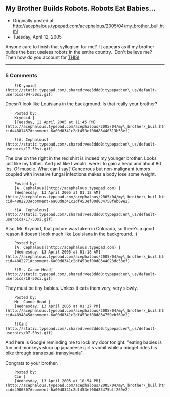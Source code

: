 ## My Brother Builds Robots.  Robots Eat Babies...

 * Originally posted at http://acephalous.typepad.com/acephalous/2005/04/my_brother_buil.html
 * Tuesday, April 12, 2005



Anyone care to finish that syllogism for me?  It appears as if my brother builds the best useless robots in the entire country.  Don't believe me?  Then how do you account for [THIS!](http://www.ece.lsu.edu/images/2005/robot\_2005\_team2.jpeg) 

		

* * *

### 5 Comments 

		

                
[]()

	

		![Krynoid](http://static.typepad.com/.shared:vee3ddd0:typepad:en\_us/default-userpics/04-50si.gif)
	

	

		

Doesn't look like Louisiana in the background.  Is that really your brother?

	

		Posted by:
		Krynoid |
		[Tuesday, 12 April 2005 at 11:45 PM](http://acephalous.typepad.com/acephalous/2005/04/my\_brother\_buil.html?cid=4881457#comment-6a00d8341c2df453ef00d83440313b53ef)

[]()

	

		![A. Cephalous](http://static.typepad.com/.shared:vee3ddd0:typepad:en\_us/default-userpics/17-50si.gif)
	

	

		

The one on the right in the red shirt is indeed my younger brother.  Looks just like my father.  And just like I would, were I to gain a head and about 80 lbs.  Of muscle.  What can I say?  Cancerous but non-malignant tumors coupled with invasive fungal infections makes a body lose some weight.  

	

		Posted by:
		[A. Cephalous](http://acephalous.typepad.com) |
		[Wednesday, 13 April 2005 at 01:12 AM](http://acephalous.typepad.com/acephalous/2005/04/my\_brother\_buil.html?cid=4882233#comment-6a00d8341c2df453ef00d834758feb69e2)

[]()

	

		![A. Cephalous](http://static.typepad.com/.shared:vee3ddd0:typepad:en\_us/default-userpics/17-50si.gif)
	

	

		

Also, Mr. Krynoid, that picture was taken in Colorado, so there's a good reason it doesn't look much like Louisiana in the background.  :)

	

		Posted by:
		[A. Cephalous](http://acephalous.typepad.com) |
		[Wednesday, 13 April 2005 at 01:18 AM](http://acephalous.typepad.com/acephalous/2005/04/my\_brother\_buil.html?cid=4882271#comment-6a00d8341c2df453ef00d8344023dc53ef)

[]()

	

		![Mr. Canoe Head](http://static.typepad.com/.shared:vee3ddd0:typepad:en\_us/default-userpics/10-50si.gif)
	

	

		

They must be tiny babies.  Unless it eats them very, very slowly.

	

		Posted by:
		Mr. Canoe Head |
		[Wednesday, 13 April 2005 at 01:27 PM](http://acephalous.typepad.com/acephalous/2005/04/my\_brother\_buil.html?cid=4894845#comment-6a00d8341c2df453ef00d834759ebf69e2)

[]()

	

		![Cin](http://static.typepad.com/.shared:vee3ddd0:typepad:en\_us/default-userpics/07-50si.gif)
	

	

		

And here is Google reminding me to lock my door tonight: "eating babies is fun and monkeys slurp up japaneese girl's vomit while a midget rides his bike through transexual transylvania".  

Congrats to your brother.  

	

		Posted by:
		Cin |
		[Wednesday, 13 April 2005 at 10:54 PM](http://acephalous.typepad.com/acephalous/2005/04/my\_brother\_buil.html?cid=4906307#comment-6a00d8341c2df453ef00d83475bff269e2)

		

        